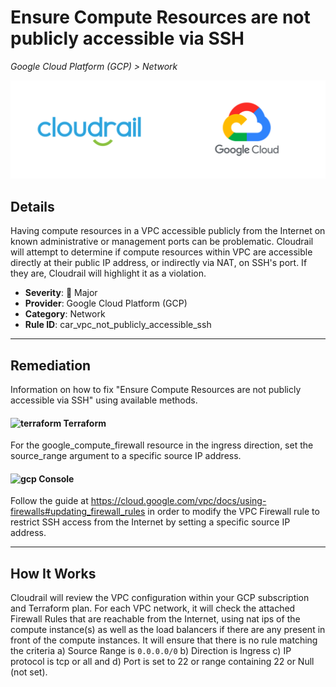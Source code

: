 # Ensure Compute Resources are not publicly accessible via SSH

*Google Cloud Platform (GCP) > Network*

![Cloudrail and Google Cloud Platform (GCP) logos](../images/cloudrail_gcp.png)

## Details
Having compute resources in a VPC accessible publicly from the Internet on known administrative or management ports can be problematic. Cloudrail will attempt to determine if compute resources within VPC are accessible directly at their public IP address, or indirectly via NAT, on SSH's port. If they are, Cloudrail will highlight it as a violation.

- **Severity**: 🔴 Major
- **Provider**: Google Cloud Platform (GCP)
- **Category**: Network
- **Rule ID**: car_vpc_not_publicly_accessible_ssh

---

## Remediation
Information on how to fix "Ensure Compute Resources are not publicly accessible via SSH" using available methods.


####  <img src="../_media/emojis/terraform.png" alt="terraform" width="20"/>  Terraform
For the google_compute_firewall resource in the ingress direction, set the source_range argument to a specific source IP address.










####  <img src="../_media/emojis/gcp.png" alt="gcp" width="20"/> Console
Follow the guide at <https://cloud.google.com/vpc/docs/using-firewalls#updating_firewall_rules> in order to modify the VPC Firewall rule to restrict SSH access from the Internet by setting a specific source IP address.




---

## How It Works
Cloudrail will review the VPC configuration within your GCP subscription and Terraform plan. For each VPC network, it will check the attached Firewall Rules that are reachable from the Internet, using nat ips of the compute instance(s) as well as the load balancers if there are any present in front of the compute instances. It will ensure that there is no rule matching the criteria a) Source Range is `0.0.0.0/0` b) Direction is Ingress c) IP protocol is tcp or all and d) Port is set to 22 or range containing 22 or Null (not set).